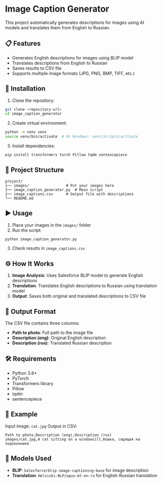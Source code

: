 # Image Caption Generator

This project automatically generates descriptions for images using AI models and translates them from English to Russian.

## 📋 Features

- Generates English descriptions for images using BLIP model
- Translates descriptions from English to Russian
- Saves results to CSV file
- Supports multiple image formats (JPG, PNG, BMP, TIFF, etc.)

## 🚀 Installation

1. Clone the repository:
```bash
git clone <repository-url>
cd image_caption_generator
```

2. Create virtual environment:
```bash
python -m venv venv
source venv/bin/activate  # On Windows: venv\Scripts\activate
```

3. Install dependencies:
```bash
pip install transformers torch Pillow tqdm sentencepiece
```

## 📁 Project Structure

```
project/
├── images/                 # Put your images here
├── image_caption_generator.py  # Main script
├── image_captions.csv      # Output file with descriptions
└── README.md
```

## ▶️ Usage

1. Place your images in the `images/` folder
2. Run the script:
```bash
python image_caption_generator.py
```
3. Check results in `image_captions.csv`

## ⚙️ How It Works

1. **Image Analysis**: Uses Salesforce BLIP model to generate English descriptions
2. **Translation**: Translates English descriptions to Russian using translation model
3. **Output**: Saves both original and translated descriptions to CSV file

## 📄 Output Format

The CSV file contains three columns:
- **Path to photo**: Full path to the image file
- **Description (eng)**: Original English description
- **Description (rus)**: Translated Russian description

## 🛠️ Requirements

- Python 3.8+
- PyTorch
- Transformers library
- Pillow
- tqdm
- sentencepiece

## 📝 Example

Input image: `cat.jpg`
Output in CSV:
```
Path to photo,Description (eng),Description (rus)
images/cat.jpg,A cat sitting on a windowsill,Кошка, сидящая на подоконнике
```

## 🤖 Models Used

- **BLIP**: `Salesforce/blip-image-captioning-base` for image description
- **Translation**: `Helsinki-NLP/opus-mt-en-ru` for English-Russian translation
